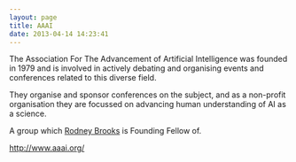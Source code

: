 ```yaml
---
layout: page
title: AAAI
date: 2013-04-14 14:23:41
---
```

<p>The Association For The Advancement of Artificial Intelligence was founded in 1979 and is involved in actively debating and organising events and conferences related to this diverse field.
</p>
<p>They organise and sponsor conferences on the subject, and as a non-profit organisation they are focussed on advancing human understanding of AI as a science.
</p>
<p>A group which <a class="wiki" href="/wiki/rodney_brooks.html" title="Rodney Brooks">Rodney Brooks</a> is Founding Fellow of.
</p>
<p><a  href="http://www.aaai.org/" rel="external" target="_blank">http://www.aaai.org/</a>
</p>

